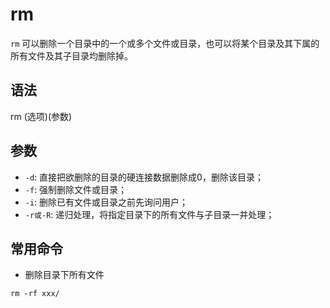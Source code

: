 # rm

`rm` 可以删除一个目录中的一个或多个文件或目录，也可以将某个目录及其下属的所有文件及其子目录均删除掉。

## 语法

rm (选项)(参数)

## 参数

- `-d`: 直接把欲删除的目录的硬连接数据删除成0，删除该目录；
- `-f`: 强制删除文件或目录；
- `-i`: 删除已有文件或目录之前先询问用户；
- `-r或-R`: 递归处理，将指定目录下的所有文件与子目录一并处理；

## 常用命令

- 删除目录下所有文件

```
rm -rf xxx/
```
